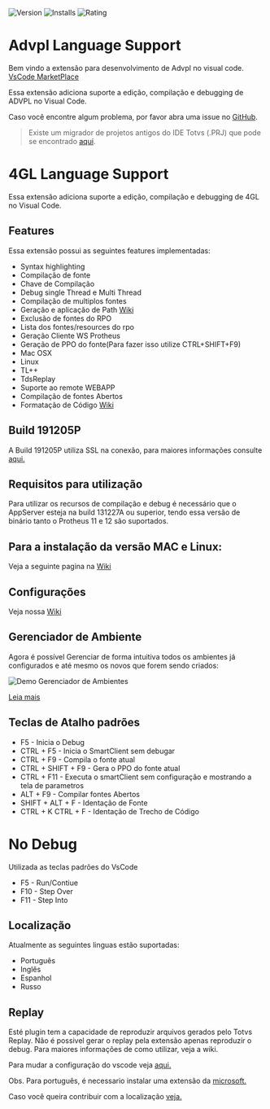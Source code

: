 ![Version](https://vsmarketplacebadge.apphb.com/version/KillerAll.advpl-vscode.svg) ![Installs](https://vsmarketplacebadge.apphb.com/installs/KillerAll.advpl-vscode.svg) ![Rating](https://vsmarketplacebadge.apphb.com/rating-short/KillerAll.advpl-vscode.svg)

# Advpl Language Support

Bem vindo a extensão para desenvolvimento de Advpl no visual code. [VsCode MarketPlace](https://marketplace.visualstudio.com/items?itemName=KillerAll.advpl-vscode)

Essa extensão adiciona suporte a edição, compilação e debugging de ADVPL no Visual Code.

Caso você encontre algum problema, por favor abra uma issue no [GitHub](https://github.com/killerall/advpl-vscode/issues).

> Existe um migrador de projetos antigos do IDE Totvs (.PRJ) que pode se encontrado [aqui](https://github.com/killerall/advpl-vscode/blob/master/TDSProjectToVscode.jar).


# 4GL Language Support

Essa extensão adiciona suporte a edição, compilação e debugging de 4GL no Visual Code.

## Features

Essa extensão possui as seguintes features implementadas:

* Syntax highlighting
* Compilação de fonte
* Chave de Compilação
* Debug single Thread e Multi Thread
* Compilação de multiplos fontes
* Geração e aplicação de Path [Wiki](https://github.com/killerall/advpl-vscode/wiki/Trabalhando-com-Patchs)
* Exclusão de fontes do RPO
* Lista dos fontes/resources do rpo
* Geração Cliente WS Protheus
* Geração de PPO do fonte(Para fazer isso utilize CTRL+SHIFT+F9)
* Mac OSX
* Linux
* TL++
* TdsReplay
* Suporte ao remote WEBAPP
* Compilação de fontes Abertos
* Formatação de Código [Wiki](https://github.com/totvs/advpl-vscode/wiki/Identação)

## Build 191205P

 A Build 191205P utiliza SSL na conexão, para maiores informações consulte [aqui.](https://github.com/totvs/advpl-vscode/wiki/Suporte-ao-bin%C3%A1rio-191205P)

## Requisitos para utilização

Para utilizar os recursos de compilação e debug é necessário que o AppServer esteja na build 131227A ou superior, tendo essa versão de binário tanto o Protheus 11 e 12 são suportados.

## Para a instalação da versão MAC e Linux:

Veja a seguinte pagina na [Wiki](https://github.com/killerall/advpl-vscode/wiki/Instala%C3%A7%C3%A3o-em-Linux-Mac-OS)

## Configurações

Veja nossa [Wiki](https://github.com/killerall/advpl-vscode/wiki/Configura%C3%A7%C3%A3o)

## Gerenciador de Ambiente

Agora é possível Gerenciar de forma intuitiva todos os ambientes já configurados e até mesmo os novos que forem sendo criados:

![Demo Gerenciador de Ambientes](https://user-images.githubusercontent.com/10109480/74032899-d02f4380-4993-11ea-8410-63a2a663d232.png)

[Leia mais](https://github.com/totvs/advpl-vscode/wiki/Gerenciador-de-Ambientes)

## Teclas de Atalho padrões

* F5  - Inicia o Debug
* CTRL + F5  - Inicia o SmartClient sem debugar
* CTRL + F9 - Compila o fonte atual
* CTRL + SHIFT + F9 - Gera o PPO do fonte atual
* CTRL + F11 - Executa o smartClient sem configuração e mostrando a tela de parametros
* ALT + F9 - Compilar fontes Abertos
* SHIFT + ALT + F - Identação de Fonte
* CTRL + K CTRL + F - Identação de Trecho de Código

# No Debug

Utilizada as teclas padrões do VsCode

* F5 - Run/Contiue
* F10 - Step Over
* F11 - Step Into

## Localização

Atualmente as seguintes linguas estão suportadas:

* Português
* Inglês
* Espanhol
* Russo

## Replay

Esté plugin tem a capacidade de reproduzir arquivos gerados pelo Totvs Replay.
Não é possivel gerar o replay pela extensão apenas reproduzir o debug.
Para maiores informações de como utilizar, veja a wiki.


Para mudar a configuração do vscode veja [aqui.](https://code.visualstudio.com/docs/getstarted/locales)

Obs. Para português, é necessario instalar uma extensão da [microsoft.](https://marketplace.visualstudio.com/items?itemName=MS-CEINTL.vscode-language-pack-pt-BR)

Caso você queira contribuir com a localização [veja.](https://github.com/killerall/advpl-vscode/wiki/Localiza%C3%A7%C3%A3o)
